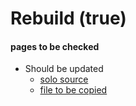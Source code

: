 # Rebuild (true)

#### pages to be checked

* Should be updated
    * [solo source](shouldbeupdated_solo.md)
    * [file to be copied](shouldbeupdated_copy.txt)
